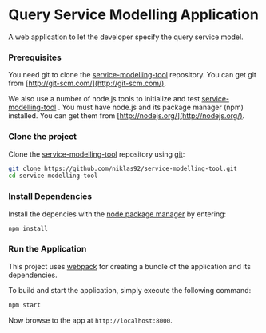 # Query Service Modelling Application
A web application to let the developer specify the query service model.

### Prerequisites

You need git to clone the [service-modelling-tool](https://github.com/niklas92/service-modelling-tool) repository. You can get git from
[http://git-scm.com/](http://git-scm.com/).

We also use a number of node.js tools to initialize and test [service-modelling-tool](https://github.com/niklas92/service-modelling-tool) . You must have node.js and
its package manager (npm) installed.  You can get them from [http://nodejs.org/](http://nodejs.org/).

### Clone the project

Clone the [service-modelling-tool](https://github.com/niklas92/service-modelling-tool)  repository using [git](http://git-scm.com/):

```bash
git clone https://github.com/niklas92/service-modelling-tool.git
cd service-modelling-tool
```

### Install Dependencies

Install the depencies with the [node package manager](https://www.npmjs.com) by entering:

```bash
npm install
```

### Run the Application

This project uses [webpack](https://github.com/webpack/webpack) for creating a bundle of the application and its dependencies.

To build and start the application, simply execute the following command:

```bash
npm start
```

Now browse to the app at `http://localhost:8000`.
